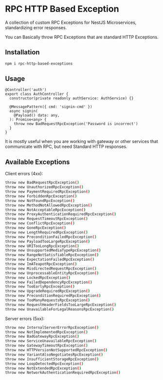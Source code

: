 
# RPC HTTP Based Exception

A collection of custom RPC Exceptions for NestJS Microservices, standardizing error responses.

You can Basically throw RPC Exceptions that are standard HTTP Exceptions.

## Installation

```bash
npm i rpc-http-based-exceptions
```

## Usage

```
@Controller('auth')
export class AuthController {
  constructor(private readonly authService: AuthService) {}

  @MessagePattern({ cmd: 'signin-cmd' })
  async signin(
    @Payload() data: any,
  ): Promise<any> {
    throw new BadRequestRpcException('Password is incorrect')
  }
}
```

It is mostly useful when you are working with gateway or other services that communicate with RPC, but need Standard HTTP responses.

## Available Exceptions

Client errors (4xx):
```bash
throw new BadRequestRpcException()
throw new UnauthorizedRpcException()
throw new PaymentRequiredRpcException()
throw new ForbiddenRpcException()
throw new NotFoundRpcException()
throw new MethodNotAllowedRpcException()
throw new NotAcceptableRpcException()
throw new ProxyAuthenticationRequiredRpcException()
throw new RequestTimeoutRpcException()
throw new ConflictRpcException()
throw new GoneRpcException()
throw new LengthRequiredRpcException()
throw new PreconditionFailedRpcException()
throw new PayloadTooLargeRpcException()
throw new URITooLongRpcException()
throw new UnsupportedMediaTypeRpcException()
throw new RangeNotSatisfiableRpcException()
throw new ExpectationFailedRpcException()
throw new ImATeapotRpcException()
throw new MisdirectedRequestRpcException()
throw new UnprocessableEntityRpcException()
throw new LockedRpcException()
throw new FailedDependencyRpcException()
throw new TooEarlyRpcException()
throw new UpgradeRequiredRpcException()
throw new PreconditionRequiredRpcException()
throw new TooManyRequestsRpcException()
throw new RequestHeaderFieldsTooLargeRpcException()
throw new UnavailableForLegalReasonsRpcException()
```

Server errors (5xx):
```bash
throw new InternalServerErrorRpcException()
throw new NotImplementedRpcException()
throw new BadGatewayRpcException()
throw new ServiceUnavailableRpcException()
throw new GatewayTimeoutRpcException()
throw new HTTPVersionNotSupportedRpcException()
throw new VariantAlsoNegotiatesRpcException()
throw new InsufficientStorageRpcException()
throw new LoopDetectedRpcException()
throw new NotExtendedRpcException()
throw new NetworkAuthenticationRequiredRpcException()
```